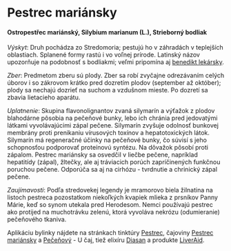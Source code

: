 Pestrec mariánsky
=================

#### Ostropestřec mariánský, Silybium marianum (L.), Strieborný bodliak

*Výskyt*: Druh pochádza zo Stredomoria; pestujú ho v záhradách v teplejších
oblastiach. Splanené formy rastú i vo voľnej prírode. Latinský názov upozorňuje
na podobnosť s bodliakmi; veľmi pripomína aj [benedikt
lekársky](/sip/bylinky/benedikt-lekarsky).

*Zber*: Predmetom zberu sú plody. Zber sa robí zvyčajne odrezávaním celých
úborov i so zákrovom krátko pred dozretím plodov (september až október); plody
sa nechajú dozrieť na suchom a vzdušnom mieste. Po dozretí sa zbavia lietacieho
aparátu.

*Uplatnenie*: Skupina flavonolignantov zvaná silymarín a výťažok z plodov
blahodárne pôsobia na pečeňové bunky, lebo ich chránia pred jedovatými látkami
vyvolávajúcimi zápal pečene. Silymarín zvyšuje odolnosť bunkovej membrány proti
prenikaniu vírusových toxínov a hepatotoxických látok. Silymarín má regeneračné
účinky na pečeňové bunky, čo súvisí s jeho schopnosťou podporovať proteínovú
syntézu. Na dôvažok pôsobí proti zápalom. Pestrec mariánsky sa osvedčil v liečbe
pečene, napríklad hepatitídy (zápal), žltečky, ale aj tráviacich porúch
zapríčinených funkčnou poruchou pečene. Odporúča sa aj na cirhózu - tvrdnutie a
chrinický zápal pečene.

*Zaujímavosti*: Podľa stredovekej legendy je mramorovo biela žilnatina na
listoch pestreca pozostatkom niekoľkých kvapiek mlieka z prsníkov Panny Márie,
keď so synom utekala pred Herodesom. Nemci používajú pestrec ako protijed na
muchotrávku zelenú, ktorá vyvoláva nekrózu (odumieranie) pečeňového tkaniva.

Aplikáciu bylinky nájdete na stránkach tinktúry
[Pestrec](/tinktury-jednobylinkove/pestrec), čajoviny [Pestrec
mariánsky](/sip/caje/pestrec) a [Pečeňový](/sip/caje/pecenovy-u-caj) - U čaj, tiež
elixíru [Diasan](/elixiry/diasan-elixir) a produkte
[LiverAid](/sip/p/liver-aid-with-silymarin/).

### 

